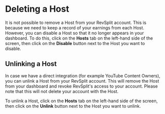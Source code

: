 # Deleting a Host

It is not possible to remove a Host from your RevSplit account. This is because we need to keep a record of your earnings from each Host. However, you can disable a Host so that it no longer appears in your dashboard. To do this, click on the **Hosts** tab on the left-hand side of the screen, then click on the **Disable** button next to the Host you want to disable.

## Unlinking a Host

In case we have a direct integration (for example YouTube Content Owners), you can unlink a Host from your RevSplit account. This will remove the Host from your dashboard and revoke RevSplit's access to your account. Please note that this will not delete your account with the Host. 

To unlink a Host, click on the **Hosts** tab on the left-hand side of the screen, then click on the **Unlink** button next to the Host you want to unlink.